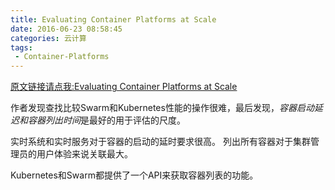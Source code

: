 ```yaml
---
title: Evaluating Container Platforms at Scale
date: 2016-06-23 08:58:45
categories: 云计算
tags: 
 - Container-Platforms
---
```


[原文链接请点我:Evaluating Container Platforms at Scale](https://medium.com/on-docker/evaluating-container-platforms-at-scale-5e7b44d93f2c#.30uszmvzv)

作者发现查找比较Swarm和Kubernetes性能的操作很难，最后发现，*容器启动延迟和容器列出时间*是最好的用于评估的尺度。

实时系统和实时服务对于容器的启动的延时要求很高。
列出所有容器对于集群管理员的用户体验来说关联最大。

Kubernetes和Swarm都提供了一个API来获取容器列表的功能。
